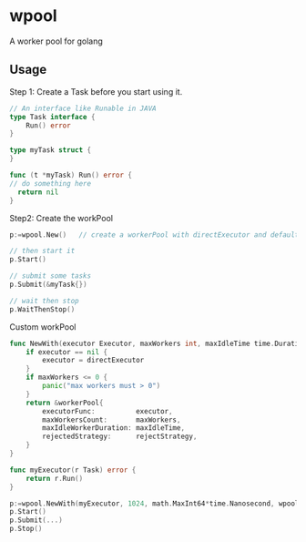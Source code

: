 # wpool
A worker pool for golang

## Usage

Step 1: Create a Task before you start using it.

```go
// An interface like Runable in JAVA
type Task interface {
	Run() error
}

type myTask struct {
}

func (t *myTask) Run() error {
// do something here
  return nil
}

```
Step2: Create the workPool
```go
p:=wpool.New()   // create a workerPool with directExecutor and default max workers ..

// then start it
p.Start()

// submit some tasks
p.Submit(&myTask{})

// wait then stop
p.WaitThenStop()

```
Custom workPool

```go
func NewWith(executor Executor, maxWorkers int, maxIdleTime time.Duration, rejectStrategy RejectedStrategy) *workerPool {
	if executor == nil {
		executor = directExecutor
	}
	if maxWorkers <= 0 {
		panic("max workers must > 0")
	}
	return &workerPool{
		executorFunc:          executor,
		maxWorkersCount:       maxWorkers,
		maxIdleWorkerDuration: maxIdleTime,
		rejectedStrategy:      rejectStrategy,
	}
}

func myExecutor(r Task) error {
	return r.Run()
}

p:=wpool.NewWith(myExecutor, 1024, math.MaxInt64*time.Nanosecond, wpool.BlockWhenNoWorker)
p.Start()
p.Submit(...)
p.Stop()

```
